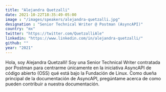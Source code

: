 ```yaml
---
title: "Alejandra Quetzalli"
date: 2021-10-22T18:35:49-05:00
image : "/images/speakers/alejandra-quetzalli.jpg"
designation : "Senior Technical Writer @ Postman (AsyncAPI)"
country: "mx"
twitter: "https://twitter.com/QuetzalliAle"
linkedin: "https://www.linkedin.com/in/alejandra-quetzalli/"
github: ""
year: "2021"
---
```



Hola, soy Alejandra Quetzalli! Soy una Senior Technical Writer contratada por Postman para centrarme únicamente en la iniciativa AsyncAPI de código abierto (OSS) qué está bajo la Fundación de Linux. Como dueña principal de la documentación de AsyncAPI, pregúntame acerca de como pueden contribuir a nuestra documentación.